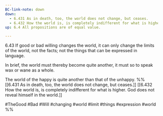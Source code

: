 ```yaml
---
BC-link-note: down
down:
  - 6.431 As in death, too, the world does not change, but ceases.
  - 6.432 How the world is, is completely indifferent for what is higher. God does not reveal himself in the world.
up: 6.4 All propositions are of equal value.

---
```

6.43 If good or bad willing changes the world, it can only change the limits of the world, not the facts; not the things that can be expressed in language.

In brief, the world must thereby become quite another, it must so to speak wax or wane as a whole.

The world of the happy is quite another than that of the unhappy.
%%
[[6.431 As in death, too, the world does not change, but ceases.]]
[[6.432 How the world is, is completely indifferent for what is higher. God does not reveal himself in the world.]]

#TheGood #Bad #Will #changing #world #limit #things #expression #world %%